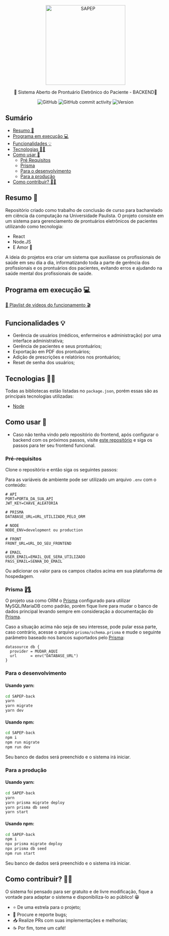 <p align="center">
    <img alt="SAPEP" title="#SAPEP" src="https://drive.google.com/uc?id=155Wo8h5rB6Hp4IXqeB5KCx19vuutFqJO" width="250px" />
</p>

<p align="center">🏥 Sistema Aberto de Prontuário Eletrônico do Paciente - BACKEND🏥</p>

<div align="center">

![GitHub](https://img.shields.io/github/license/CC-UNIP-CAMPINAS/SAPEP-back)
![GitHub commit activity](https://img.shields.io/github/commit-activity/m/CC-UNIP-CAMPINAS/SAPEP-back)
![Version](https://img.shields.io/badge/version-1.0.1-green)

</div>

## Sumário

<!--ts-->

-   [Resumo 🚀](#resumo-)
-   [Programa em execução 💻](#programa-em-execução-)
-   [Funcionalidades 💡](#funcionalidades-)
-   [Tecnologias 👨‍💻](#tecnologias-)
-   [Como usar 🔧](#como-usar-)
    -   [Pré Requisitos](#pré-requisitos)
    -   [Prisma](#prisma--%EF%B8%8F⃤)
    -   [Para o desenvolvimento](#para-o-desenvolvimento)
    -   [Para a produção](#para-a-produção)
-   [Como contribuir? 🤜🤛](#como-contribuir-)
    <!--te-->

## Resumo 🚀

Repositório criado como trabalho de conclusão de curso para bacharelado em ciência da computação na Universidade Paulista.
O projeto consiste em um sistema para gerenciamento de prontuários eletrônicos de pacientes utilizando como tecnologia:

-   React
-   Node.JS
-   E Amor 💝

A ideia do projetos era criar um sistema que auxiliasse os profissionais de saúde em seu dia a dia, informatizando toda a parte de gerência dos profissionais e os prontuários dos pacientes, evitando erros e ajudando na saúde mental dos profissionais de saúde.

## Programa em execução 💻

[🎥 Playlist de vídeos do funcionamento 🎬](https://www.youtube.com/watch?v=XLMl-xBSD0Y&list=PLTdKWk6BdL7bPU56ZQ82tDiHYjUo38DXM&index=4)

## Funcionalidades 💡

-   Gerência de usuários (médicos, enfermeiros e administração) por uma interface administrativa;
-   Gerência de pacientes e seus prontuários;
-   Exportação em PDF dos prontuários;
-   Adição de prescrições e relatórios nos prontuários;
-   Reset de senha dos usuários;

## Tecnologias 👨‍💻

Todas as bibliotecas estão listadas no `package.json`, porém essas são as principais tecnologias utilizadas:

-   [Node](https://nodejs.org/en/)

## Como usar 🔧

* Caso não tenha vindo pelo repositório do frontend, após configurar o backend com os próximos passos, visite [este repositório](https://github.com/CC-UNIP-CAMPINAS/SAPEP-front) e siga os passos para ter seu frontend funcional.

### Pré-requisitos

Clone o repositório e então siga os seguintes passos:

Para as variáveis de ambiente pode ser utilizado um arquivo `.env` com o conteúdo:

```
# API
PORT=PORTA_DA_SUA_API
JWT_KEY=CHAVE_ALEATÓRIA

# PRISMA
DATABASE_URL=URL_UTILIZADO_PELO_ORM

# NODE
NODE_ENV=development ou production

# FRONT
FRONT_URL=URL_DO_SEU_FRONTEND

# EMAIL
USER_EMAIL=EMAIL_QUE_SERA_UTILIZADO
PASS_EMAIL=SENHA_DO_EMAIL
```

Ou adicionar os valor para os campos citados acima em sua plataforma de hospedagem.

### Prisma 🏳️‍🌈⃤

O projeto usa como ORM o [Prisma](https://www.prisma.io/) configurado para utilizar MySQL/MariaDB como padrão, porém fique livre para mudar o banco de dados principal levando sempre em consideração a documentação do [Prisma](https://www.prisma.io/).

Caso a situação acima não seja de seu interesse, pode pular essa parte, caso contrário, acesse o arquivo `prisma/schema.prisma` e mude o seguinte parâmetro baseado nos bancos suportados pelo [Prisma](https://www.prisma.io/):

```
datasource db {
  provider = MUDAR_AQUI
  url      = env("DATABASE_URL")
}
```

### Para o desenvolvimento

#### Usando yarn:

```sh
cd SAPEP-back
yarn
yarn migrate
yarn dev
```

#### Usando npm:

```sh
cd SAPEP-back
npm i
npm run migrate
npm run dev
```

Seu banco de dados será preenchido e o sistema irá iniciar.

### Para a produção

#### Usando yarn:

```sh
cd SAPEP-back
yarn
yarn prisma migrate deploy
yarn prisma db seed
yarn start
```

#### Usando npm:

```sh
cd SAPEP-back
npm i
npx prisma migrate deploy
npx prisma db seed
npm run start
```

Seu banco de dados será preenchido e o sistema irá iniciar.

## Como contribuir? 🤜🤛

O sistema foi pensado para ser gratuito e de livre modificação, fique a vontade para adaptar o sistema e disponibiliza-lo ao público! 😁

-   ⭐️ De uma estrela para o projeto;
-   🐛 Procure e reporte bugs;
-   📥 Realize PRs com suas implementações e melhorias;
-   ☕ Por fim, tome um café!

